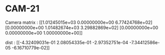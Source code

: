 # CAM-21
Camera matrix : 
[[1.01245015e+03 0.00000000e+00 6.77424768e+02]
 [0.00000000e+00 1.01482674e+03 3.29882869e+02]
 [0.00000000e+00 0.00000000e+00 1.00000000e+00]]
 
dist : 
[[-4.32409031e-01  2.08054335e-01 -2.97352751e-04 -7.34412586e-05
  -6.16710779e-02]]
  
